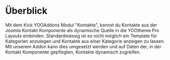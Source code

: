  # Überblick

Mit dem Kick YOOAddons Modul "Kontakte", kannst du Kontakte aus der Joomla Kontakt Komponente als dynamische Quelle in die YOOtheme Pro Layouts einbinden. Standardmässig ist es nicht möglich ein Template für Kategorien anzulegen und Kontakte aus einer Kategorie anzeigen zu lassen. Mit unserem Addon kann dies umgesetzt werden und auf Daten der, in der Kontakt Komponente gepflegten, Kontakte dynamisch zugreifen.
